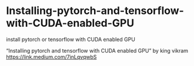 # Installing-pytorch-and-tensorflow-with-CUDA-enabled-GPU
install pytorch or tensorflow with CUDA enabled GPU


“Installing pytorch and tensorflow with CUDA enabled GPU” by king vikram https://link.medium.com/7inLqvqwbS
